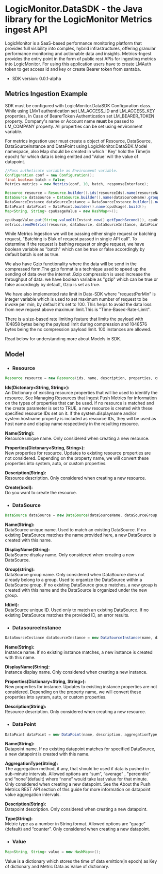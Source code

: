 # LogicMonitor.DataSDK - the Java library for the LogicMonitor Metrics ingest API

LogicMonitor is a SaaS-based performance monitoring platform that provides full visibility into
complex, hybrid infrastructures, offering granular performance monitoring and actionable data and
insights. Metrics-Ingest provides the entry point in the form of public rest APIs for ingesting metrics
into LogicMonitor. For using this application users have to create LMAuth token to get access id and
key or create Bearer token from santaba.

- SDK version: 0.0.1-alpha

<a name = "Metrics Ingestion Example"></a>

## Metrics Ingestion Example

SDK must be configured with LogicMonitor.DataSDK Configuration class. While using LMv1 authentication set LM_ACCESS_ID and
LM_ACCESS_KEY properties, In Case of BearerToken Authentication set LM_BEARER_TOKEN property. Company's name or Account
name <b>must</b> be passed to LM_COMPANY property. All properties can be set using environment variable.

For metrics ingestion user must create a object of Resource, DataSource, DataSourceInstance and
DataPoint using LogicMonitor.DataSDK.Model namespace, also Map should be created in which '
Key' hold the Time(in epoch) for which data is being emitted and 'Value' will the value of
datapoint.


```java
//Pass autheticate variable as Environment variable.
Configuration conf = new Configuration();
final boolean batch = false;
Metrics metrics = new Metrics(conf, 10, batch, responseInterface);

Resource resource = Resource.builder().ids(resourceIds).name(resourceName).build();
DataSource dataSource = DataSource.builder().name(dataSourceName).group(dataSourceGroup).singleInstanceDS(false).build();
DataSourceInstance dataSourceInstance = DataSourceInstance.builder().name(instanceName).build();
DataPoint dataPoint = DataPoint.builder().name(cpuUsage).build();
Map<String, String> cpuUsageValue = new HashMap<>();

cpuUsageValue.put(String.valueOf(Instant.now().getEpochSecond()), cpuUsageMetric);
metrics.sendMetrics(resource, dataSource, dataSourceInstance, dataPoint2, cpuUsageValue);
```

While Metrics Ingestion we will be passing either single request or batching request, "Batching is Bluk of request passed in single API call".
To determine if the request  is bathing request or single request, we have boolean variable as "batch" which can be true or false accordingly by default batch is set as true.

We also have Gzip functionality where the data will be send in the compressed form.The gzip format is a technique used to speed up the sending of data over the internet .Gzip compression is used increase the throughput of data. we have boolean variable as "gzip" which can be true or false accordingly by default, Gzip is set as true.

We have also implemented  rate limit in Data-SDK where "requestPerMin" is integer variable which is used to set maximum number of request to be invoke per min, by default it's set to 100. This helps to avoid the data loss from new request above maximum limit.This is "Time-Based-Rate-Limit".

There is a size-based rate limiting feature that limits the payload with 104858 bytes being the payload limit during compression and 1048576 bytes being the no compression payload limit. 100 instances are allowed.

Read below for understanding more about Models in SDK.

<a name="Model"></a>

## Model

- ### Resource

```java
Resource resource = new Resource(ids, name, description, properties, create);
```

<b>Ids(Dictonary<String, String>):</b> <br>An Dictionary of existing resource properties that will be
used to identify the resource. See Managing Resources that Ingest Push Metrics for information on
the types of properties that can be used. If no resource is matched and the create parameter is set
to TRUE, a new resource is created with these specified resource IDs set on it. If the
system.displayname and/or system.hostname property is included as resource IDs, they will be used as
host name and display name respectively in the resulting resource.

<b>Name(String):</b> <br>Resource unique name. Only considered when creating a new resource.

<b>Properties(Dictonary<String, String>):</b> <br>New properties for resource. Updates to existing
resource properties are not considered. Depending on the property name, we will convert these
properties into system, auto, or custom properties.

<b>Description(String):</b>  <br>Resource description. Only considered when creating a new resource.

<b>Create(bool):</b> <br>Do you want to create the resource.

- ### DataSource

```java
DataSource dataSource = new DataSource(dataSourceName, dataSourceGroup, displayName, id);
```

<b>Name(String):</b>  <br>DataSource unique name. Used to match an existing DataSource. If no existing
DataSource matches the name provided here, a new DataSource is created with this name.

<b>DisplayName(String):</b> <br>DataSource display name. Only considered when creating a new DataSource.

<b>Group(string):</b> <br>DataSource group name. Only considered when DataSource does not already belong
to a group. Used to organize the DataSource within a DataSource group. If no existing DataSource
group matches, a new group is created with this name and the DataSource is organized under the new
group.

<b>Id(int):</b> <br>DataSource unique ID. Used only to match an existing DataSource. If no existing
DataSource matches the provided ID, an error results.

- ### DatasourceInstance

```java
DataSourceInstance dataSourceInstance = new DataSourceInstance(name, displayName, description, properties);
```

<b>Name(String):</b> <br>Instance name. If no existing instance matches, a new instance is created with
this name.

<b>DisplayName(String):</b> <br>Instance display name. Only considered when creating a new instance.

<b>Properties(Dictionary<String, String>):</b> <br>New properties for instance. Updates to existing
instance properties are not considered. Depending on the property name, we will convert these
properties into system, auto, or custom properties.

<b>Description(String):</b>  <br>Resource description. Only considered when creating a new resource.

- ### DataPoint

```java
DataPoint dataPoint = new DataPoint(name, description, aggregationType, description);
```

<b>Name(String):</b><br> Datapoint name. If no existing datapoint matches for specified DataSource, a
new datapoint is created with this name.

<b>AggregationType(String):</b><br>The aggregation method, if any, that should be used if data is pushed
in sub-minute intervals. Allowed options are “sum”, “average” , "percentile" and “none”(default) where “none” would
take last value for that minute. Only considered when creating a new datapoint. See the About the
Push Metrics REST API section of this guide for more information on datapoint value aggregation
intervals.

<b>Description(String):</b> <br>Datapoint description. Only considered when creating a new datapoint.

<b>Type(String):</b><br> Metric type as a number in String format. Allowed options are “guage” (default)
and “counter”. Only considered when creating a new datapoint.

- ### Value

```java
Map<String, String> value = new HashMap<>();
```

Value is a dictionary which stores the time of data emittion(in epoch) as Key of dictionary and
Metric Data as Value of dictionary.

<a name="documentation-for-api-endpoints"></a>

